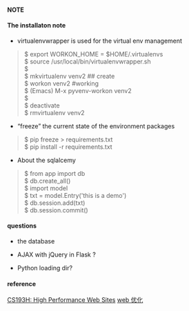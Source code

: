 ####  NOTE

#### The installaton note
* virtualenvwrapper is used for the virtual env management  
> $ export WORKON_HOME = $HOME/.virtualenvs  
  $ source /usr/local/bin/virtualenvwrapper.sh  
  $   
  $ mkvirtualenv venv2 ## create   
  $ workon venv2 #working   
  $ (Emacs) M-x pyvenv-workon venv2   
  $   
  $ deactivate   
  $ rmvirtualenv venv2   

* “freeze” the current state of the environment packages   
> $ pip freeze > requirements.txt   
  $ pip install -r requirements.txt   

* About the sqlalcemy  
> $ from app import db  
  $ db.create_all()  
  $ import model  
  $ txt = model.Entry('this is a demo')  
  $ db.session.add(txt)  
  $ db.session.commit() 

                                 

#### questions
* the database

* AJAX with jQuery in Flask ?

* Python loading dir?


#### reference
[CS193H: High Performance Web Sites](http://cs193h.stevesouders.com/)
[web 优化](http://www.vpsee.com/2009/06/web-front-optimise/)

 
  